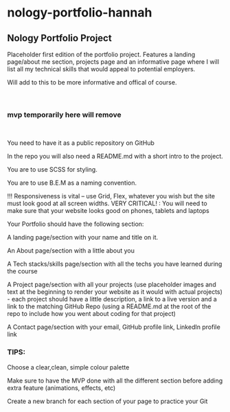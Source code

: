 # nology-portfolio-hannah

## Nology Portfolio Project

Placeholder first edition of the portfolio project.
Features a landing page/about me section, projects page and an informative page where I will list all my technical skills that would appeal to potential employers.

Will add to this to be more informative and offical of course.
<br>
<br>
<br>

### mvp temporarily here will remove

<br>

You need to have it as a public repository on GitHub

In the repo you will also need a README.md with a short intro to the project.

You are to use SCSS for styling.

You are to use B.E.M as a naming convention.

!!! Responsiveness is vital – use Grid, Flex, whatever you wish but the site must look good at all screen widths. VERY CRITICAL! : You will need to make sure that your website looks good on phones, tablets and laptops

Your Portfolio should have the following section:

A landing page/section with your name and title on it.

An About page/section with a little about you

A Tech stacks/skills page/section with all the techs you have learned during the course

A Project page/section with all your projects (use placeholder images and text at the beginning to render your website as it would with actual projects) - each project should have a little description, a link to a live version and a link to the matching GitHub Repo (using a README.md at the root of the repo to include how you went about coding for that project)

A Contact page/section with your email, GitHub profile link, LinkedIn profile link

### TIPS:

Choose a clear,clean, simple colour palette

Make sure to have the MVP done with all the different section before adding extra feature (animations, effects, etc)

Create a new branch for each section of your page to practice your Git
